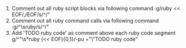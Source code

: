 1. Comment out all ruby script blocks via following command
    :g/ruby << EOF/,/EOF/s/^/"
2. Comment out all ruby command calls via following command
    :g/^\sruby/s/^/"
3. Add 'TODO ruby code' as comment above each ruby code segment
    g/^"\s*ruby \(<< EOF\)\{0,1}/-pu =\"\\"TODO ruby code\"

